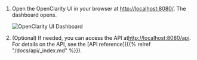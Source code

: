 ---
---
1. Open the OpenClarity UI in your browser at [http://localhost:8080/](http://localhost:8080/). The dashboard opens.

    ![OpenClarity UI Dashboard](/img/vmclarity-ui-1.png)

1. (Optional) If needed, you can access the API at[http://localhost:8080/api](http://localhost:8080/api). For details on the API, see the [API reference]({{% relref "/docs/api/_index.md" %}}).